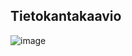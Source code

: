 ## Tietokantakaavio


![image](https://user-images.githubusercontent.com/36673150/53264801-35d3e280-36e5-11e9-95a8-e7b356882358.png)


